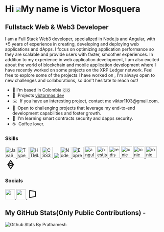 Hi ![](https://user-images.githubusercontent.com/18350557/176309783-0785949b-9127-417c-8b55-ab5a4333674e.gif)My name is Victor Mosquera
=====================================================================================================================================

Fullstack Web & Web3 Developer
--------------------

I am a Full Stack Web3 developer, specialized in Node.js and Angular, with +5 years of experience in creating, developing and deploying web applications and dApps. I focus on optimizing application performance so they are scalable and provide users with faster, smoother experiences. In addition to my experience in web application development, I am also excited about the world of blockchain and mobile application development where I have recently worked on some projects on the XRP Ledger network. Feel free to explore some of the projects I have worked on , I'm always open to new challenges and collaborations, so don't hesitate to reach out!

* 📍 I'm based in Colombia 🇨🇴
* 🚀  Projects [victormos.dev](https://victormos.dev)
* ✉️  If you have an interesting project, contact me [viktor1103@gmail.com](mailto:viktor1103@gmail.com).
* 🤝  Open to challenging projects that leverage my end-to-end development capabilities and foster growth.
* 🧠  I'm learning smart contracts security and dapps security.
* ☕  Coffee lover.

### Skills


<p align="left">
  <a href="https://developer.mozilla.org/en-US/docs/Web/JavaScript" target="_blank" rel="noreferrer">
    <img src="https://raw.githubusercontent.com/danielcranney/readme-generator/main/public/icons/skills/javascript-colored.svg" width="36" height="36" alt="JavaScript" />
  </a>
  <a href="https://www.typescriptlang.org/" target="_blank" rel="noreferrer">
    <img src="https://raw.githubusercontent.com/danielcranney/readme-generator/main/public/icons/skills/typescript-colored.svg" width="36" height="36" alt="TypeScript" />
  </a>
  <a href="https://developer.mozilla.org/en-US/docs/Glossary/HTML5" target="_blank" rel="noreferrer">
    <img src="https://raw.githubusercontent.com/danielcranney/readme-generator/main/public/icons/skills/html5-colored.svg" width="36" height="36" alt="HTML5" />
  </a>
  <a href="https://www.w3.org/TR/CSS/#css" target="_blank" rel="noreferrer">
    <img src="https://raw.githubusercontent.com/danielcranney/readme-generator/main/public/icons/skills/css3-colored.svg" width="36" height="36" alt="CSS3" />
  </a>
  <a src="https://github.com/">
    <img src="https://img.icons8.com/color/48/000000/github--v1.png"/>
  </a>
  <a href="https://nodejs.org/en/" target="_blank" rel="noreferrer">
    <img src="https://raw.githubusercontent.com/danielcranney/readme-generator/main/public/icons/skills/nodejs-colored.svg" width="36" height="36" alt="NodeJS" />
  </a>
  <a href="https://expressjs.com/" target="_blank" rel="noreferrer">
    <img src="https://raw.githubusercontent.com/danielcranney/readme-generator/main/public/icons/skills/express-colored.svg" width="36" height="36" alt="Express" />
  </a>
  <a href="https://angular.io/" target="_blank" rel="noreferrer">
    <img src="https://github.com/viktorhugo/viktorhugo/assets/14018194/146eeafe-9719-4b8b-8ca4-e893865f5f18" width="36" height="38" alt="angular" />
  </a>
  <a href="https://nestjs.com/" target="_blank" rel="noreferrer">
    <img src="https://github.com/viktorhugo/viktorhugo/assets/14018194/9efc079a-ce13-4141-ac0d-4831d728339e" width="36" height="38" alt="nestjs" />
  </a>
  <a href="https://redis.io/" target="_blank" rel="noreferrer">
    <img src="https://github.com/viktorhugo/viktorhugo/assets/14018194/cb0b2600-e47f-40df-884e-c59d28d48f21" width="36" height="38" alt="redis" />
  </a>
  <a href="https://ionicframework.com/" target="_blank" rel="noreferrer">
    <img src="https://github.com/viktorhugo/viktorhugo/assets/14018194/21f2bd18-514b-44c1-ab49-b83449b8130c" width="36" height="38" alt="ionic" />
  </a>
  <a href="https://www.mongodb.com/es" target="_blank" rel="noreferrer">
    <img src="https://img.icons8.com/color/48/000000/mongodb.png" width="36" height="38" alt="ionic" />
  </a>
  <a href="https://www.docker.com/" target="_blank" rel="noreferrer">
    <img src="https://img.icons8.com/color/48/000000/docker.png" width="36" height="38" alt="ionic" />
  </a>
  <a href="https://docs.ethers.org/v5/" target="_blank" rel="noreferrer">
    <svg  xmlns="http://www.w3.org/2000/svg"  width="36"  height="38"  viewBox="0 0 24 24"  fill="none"  stroke="currentColor"  stroke-width="2"  stroke-linecap="round"  stroke-linejoin="round"  class="icon icon-tabler icons-tabler-outline icon-tabler-currency-ethereum"><path stroke="none" d="M0 0h24v24H0z" fill="none"/><path d="M6 12l6 -9l6 9l-6 9z" /><path d="M6 12l6 -3l6 3l-6 2z" /></svg>
  </a>
</p>


### Socials

<p align="left"> 
  <a href="https://www.github.com/viktorhugo" target="_blank" rel="noreferrer">
    <img src="https://raw.githubusercontent.com/danielcranney/readme-generator/main/public/icons/socials/github.svg" width="32" height="32" />
  </a> 
  <a href="www.linkedin.com/in/victor-hugo-mosquera-alvarado-41285458" target="_blank" rel="noreferrer">
    <img src="https://raw.githubusercontent.com/danielcranney/readme-generator/main/public/icons/socials/linkedin.svg" width="32" height="32" />
  </a>
  <a href="https://victormos.dev" target="_blank" rel="noreferrer">
    <svg  xmlns="http://www.w3.org/2000/svg"  width="34"  height="34"  viewBox="0 0 24 24"  fill="none"  stroke="currentColor"  stroke-width="2"  stroke-linecap="round"  stroke-linejoin="round"  class="icon icon-tabler icons-tabler-outline icon-tabler-perspective"><path stroke="none" d="M0 0h24v24H0z" fill="none"/><path d="M6.141 4.163l12 1.714a1 1 0 0 1 .859 .99v10.266a1 1 0 0 1 -.859 .99l-12 1.714a1 1 0 0 1 -1.141 -.99v-13.694a1 1 0 0 1 1.141 -.99z" /></svg>
  </a>
</p>

## My GitHub Stats(Only Public Contributions) -
  
  ![Github Stats By Prathamesh](https://github-readme-stats.vercel.app/api?username=viktorhugo&show_icons=true&title_color=fff&icon_color=79ff97&text_color=9f9f9f&bg_color=151515)  

